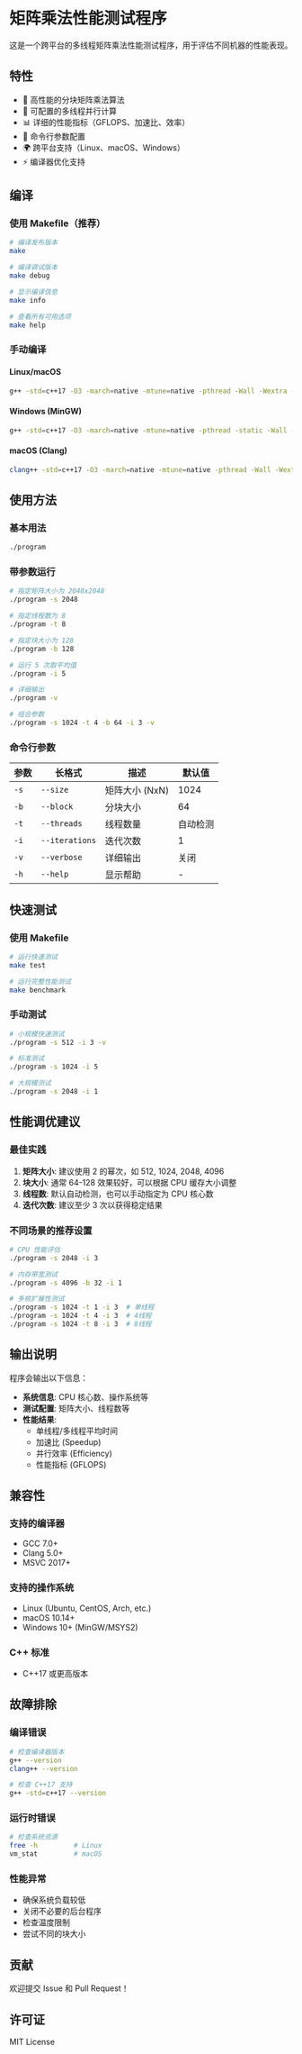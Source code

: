 # 矩阵乘法性能测试程序

这是一个跨平台的多线程矩阵乘法性能测试程序，用于评估不同机器的性能表现。

## 特性

- 🚀 高性能的分块矩阵乘法算法
- 🧵 可配置的多线程并行计算
- 📊 详细的性能指标（GFLOPS、加速比、效率）
- 🔧 命令行参数配置
- 🌍 跨平台支持（Linux、macOS、Windows）
- ⚡ 编译器优化支持

## 编译

### 使用 Makefile（推荐）

```bash
# 编译发布版本
make

# 编译调试版本
make debug

# 显示编译信息
make info

# 查看所有可用选项
make help
```

### 手动编译

#### Linux/macOS
```bash
g++ -std=c++17 -O3 -march=native -mtune=native -pthread -Wall -Wextra -o program MatrixMul.cpp
```

#### Windows (MinGW)
```bash
g++ -std=c++17 -O3 -march=native -mtune=native -pthread -static -Wall -Wextra -o program.exe MatrixMul.cpp
```

#### macOS (Clang)
```bash
clang++ -std=c++17 -O3 -march=native -mtune=native -pthread -Wall -Wextra -o program MatrixMul.cpp
```

## 使用方法

### 基本用法
```bash
./program
```

### 带参数运行
```bash
# 指定矩阵大小为 2048x2048
./program -s 2048

# 指定线程数为 8
./program -t 8

# 指定块大小为 128
./program -b 128

# 运行 5 次取平均值
./program -i 5

# 详细输出
./program -v

# 组合参数
./program -s 1024 -t 4 -b 64 -i 3 -v
```

### 命令行参数

| 参数 | 长格式 | 描述 | 默认值 |
|------|--------|------|--------|
| `-s` | `--size` | 矩阵大小 (NxN) | 1024 |
| `-b` | `--block` | 分块大小 | 64 |
| `-t` | `--threads` | 线程数量 | 自动检测 |
| `-i` | `--iterations` | 迭代次数 | 1 |
| `-v` | `--verbose` | 详细输出 | 关闭 |
| `-h` | `--help` | 显示帮助 | - |

## 快速测试

### 使用 Makefile
```bash
# 运行快速测试
make test

# 运行完整性能测试
make benchmark
```

### 手动测试
```bash
# 小规模快速测试
./program -s 512 -i 3 -v

# 标准测试
./program -s 1024 -i 5

# 大规模测试
./program -s 2048 -i 1
```

## 性能调优建议

### 最佳实践

1. **矩阵大小**: 建议使用 2 的幂次，如 512, 1024, 2048, 4096
2. **块大小**: 通常 64-128 效果较好，可以根据 CPU 缓存大小调整
3. **线程数**: 默认自动检测，也可以手动指定为 CPU 核心数
4. **迭代次数**: 建议至少 3 次以获得稳定结果

### 不同场景的推荐设置

```bash
# CPU 性能评估
./program -s 2048 -i 3

# 内存带宽测试
./program -s 4096 -b 32 -i 1

# 多核扩展性测试
./program -s 1024 -t 1 -i 3  # 单线程
./program -s 1024 -t 4 -i 3  # 4线程
./program -s 1024 -t 8 -i 3  # 8线程
```

## 输出说明

程序会输出以下信息：

- **系统信息**: CPU 核心数、操作系统等
- **测试配置**: 矩阵大小、线程数等
- **性能结果**:
  - 单线程/多线程平均时间
  - 加速比 (Speedup)
  - 并行效率 (Efficiency)
  - 性能指标 (GFLOPS)

## 兼容性

### 支持的编译器
- GCC 7.0+
- Clang 5.0+
- MSVC 2017+

### 支持的操作系统
- Linux (Ubuntu, CentOS, Arch, etc.)
- macOS 10.14+
- Windows 10+ (MinGW/MSYS2)

### C++ 标准
- C++17 或更高版本

## 故障排除

### 编译错误
```bash
# 检查编译器版本
g++ --version
clang++ --version

# 检查 C++17 支持
g++ -std=c++17 --version
```

### 运行时错误
```bash
# 检查系统资源
free -h         # Linux
vm_stat         # macOS
```

### 性能异常
- 确保系统负载较低
- 关闭不必要的后台程序
- 检查温度限制
- 尝试不同的块大小

## 贡献

欢迎提交 Issue 和 Pull Request！

## 许可证

MIT License
